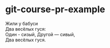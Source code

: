 # git-course-pr-example

Жили у бабуси  
Два весёлых гуся:  
Один - сизый,
Другой — сивый,  
Два весёлых гуся.  
